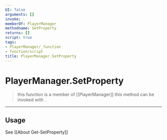 ```yaml
---
UI: false
arguments: []
invoke: .
memberOf: PlayerManager
methodname: SetProperty
returns: []
script: true
tags:
- PlayerManager/_function
- function/script
title: PlayerManager.SetProperty
---
```

# PlayerManager.SetProperty
> this function is a member of [[PlayerManager]]
> this method can be invoked with `.`
-----
## Usage
See [[About Get-SetProperty]]
